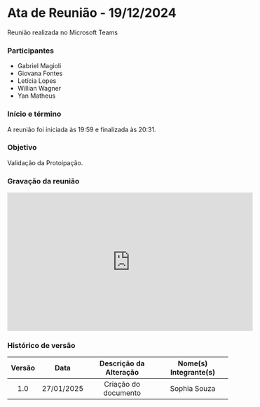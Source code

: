 # Ata de Reunião - 19/12/2024

Reunião realizada no Microsoft Teams

### Participantes
- Gabriel Magioli
- Giovana Fontes
- Letícia Lopes
- Willian Wagner
- Yan Matheus

### Início e término
A reunião foi iniciada às 19:59 e finalizada às 20:31.

### Objetivo
Validação da Protoipação.

### Gravação da reunião

<iframe width="560" height="315" src="https://www.youtube.com/embed/zhnyvQW720o?si=EC85MGeu7QWvHwEl" title="YouTube video player" frameborder="0" allow="accelerometer; autoplay; clipboard-write; encrypted-media; gyroscope; picture-in-picture; web-share" referrerpolicy="strict-origin-when-cross-origin" allowfullscreen></iframe>

### Histórico de versão

| Versão |    Data    | Descrição da Alteração | Nome(s) Integrante(s) |
| :----: | :--------: | :--------------------: | :-------------------: |
|  1.0   | 27/01/2025 |  Criação do documento  |      Sophia Souza     |